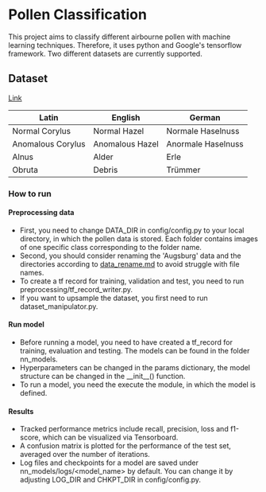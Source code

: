 # Pollen Classification
This project aims to classify different airbourne pollen with machine learning techniques.
Therefore, it uses python and Google's tensorflow framework.
Two different datasets are currently supported. 

## Dataset

[Link](https://iplab.dmi.unict.it/pollenclassificationchallenge/#traindata)

 | Latin      | English  | German    |
|------------|----------|-----------|
| Normal Corylus    | Normal Hazel    |  Normale Haselnuss |
| Anomalous Corylus    |  Anomalous Hazel | Anormale Haselnuss |
| Alnus      | Alder    | Erle      |
| Obruta 	| Debris | Trümmer|


### How to run

#### Preprocessing data
- First, you need to change DATA_DIR in config/config.py to your local directory, in which the pollen data is stored. 
Each folder contains images of one specific class corresponding to the folder name.
- Second, you should consider renaming the 'Augsburg'  data and the directories according to [data_rename.md](data_rename.md) to avoid struggle with file names.
- To create a tf record for training, validation and test, you need to run preprocessing/tf_record_writer.py.
- If you want to upsample the dataset, you first need to run dataset_manipulator.py. 

#### Run model
- Before running a model, you need to have created a tf\_record for training, evaluation and testing. The models can be found in the folder nn_models.
- Hyperparameters can be changed in the params dictionary, the model structure can be changed in the \_\_init\_\_() function.
- To run a model, you need the execute the module, in which the model is defined. 

#### Results
- Tracked performance metrics include recall, precision, loss and f1-score, which can be visualized via Tensorboard. 
- A confusion matrix is plotted for the performance of the test set, averaged over the number of iterations.
- Log files and checkpoints for a model are saved under nn_models/logs/<model_name> by default. You can change it by adjusting LOG_DIR and CHKPT_DIR in config/config.py.

